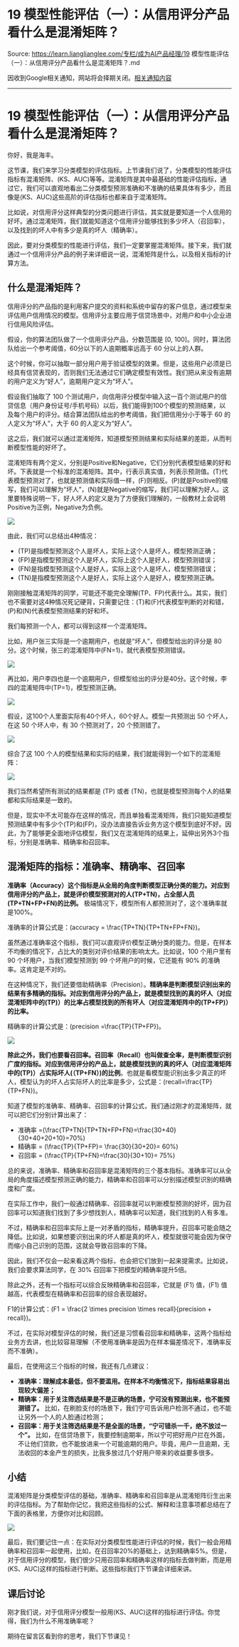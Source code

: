 # 19 模型性能评估（一）：从信用评分产品看什么是混淆矩阵？ 

Source: https://learn.lianglianglee.com/专栏/成为AI产品经理/19 模型性能评估（一）：从信用评分产品看什么是混淆矩阵？.md

因收到Google相关通知，网站将会择期关闭。[相关通知内容](https://lumendatabase.org/notices/44265620)

---

# 19 模型性能评估（一）：从信用评分产品看什么是混淆矩阵？

你好，我是海丰。

这节课，我们来学习分类模型的评估指标。上节课我们说了，分类模型的性能评估指标有混淆矩阵、\(KS、AUC\)等等。混淆矩阵是其中最基础的性能评估指标，通过它，我们可以直观地看出二分类模型预测准确和不准确的结果具体有多少，而且像是\(KS、AUC\)这些高阶的评估指标也都来自于混淆矩阵。

比如说，对信用评分这样典型的分类问题进行评估，其实就是要知道一个人信用的好坏。通过混淆矩阵，我们就能知道这个信用评分能够找到多少坏人（召回率），以及找到的坏人中有多少是真的坏人（精确率）。

因此，要对分类模型的性能进行评估，我们一定要掌握混淆矩阵。接下来，我们就通过一个信用评分产品的例子来详细说一说，混淆矩阵是什么，以及相关指标的计算方法。

## 什么是混淆矩阵？

信用评分的产品指的是利用客户提交的资料和系统中留存的客户信息，通过模型来评估用户信用情况的模型。信用评分主要应用于信贷场景中，对用户和中小企业进行信用风险评估。

假设，你的算法团队做了一个信用评分产品，分数范围是 [0, 100]。同时，算法团队给出一个参考阈值，60分以下的人逾期概率远高于 60 分以上的人群。

这个时候，你可以抽取一部分用户用于验证模型的效果。但是，这些用户必须是已经具有信贷表现的，否则我们无法通过它们确定模型有效性。我们把从来没有逾期的用户定义为“好人”，逾期用户定义为“坏人”。

假设我们抽取了 100 个测试用户，向信用评分模型中输入这一百个测试用户的信贷信息（用户身份证号/手机号码）以后，我们能得到100个模型的预测结果，以及每个用户的评分。结合算法团队给出的参考阈值，我们把信用分小于等于 60 的人定义为“坏人”，大于 60 的人定义为“好人”。

这之后，我们就可以通过混淆矩阵，知道模型预测结果和实际结果的差距，从而判断模型性能的好坏了。

混淆矩阵有两个定义，分别是Positive和Negative，它们分别代表模型结果的好和坏。下表就是一个标准的混淆矩阵。其中，行表示真实值，列表示预测值。\(T\)代表模型预测对了，也就是预测值和实际值一样，\(F\)则相反。\(P\)就是Positive的缩写，我们可以理解为“坏人”，\(N\)就是Negative的缩写，我们可以理解为好人。这里要特殊说明一下，好人坏人的定义是为了方便我们理解的，一般教材上会说明Positive为正例，Negative为负例。

![](assets/d6daf1012a2f4c999a6e900ad7ad2ea2.jpg)

由此，我们可以总结出4种情况：

* \(TP\)是指模型预测这个人是坏人，实际上这个人是坏人，模型预测正确；
* \(FP\)是指模型预测这个人是坏人，实际上这个人是好人，模型预测错误；
* \(FN\)是指模型预测这个人是好人，实际上这个人是坏人，模型预测错误；
* \(TN\)是指模型预测这个人是好人，实际上这个人是好人，模型预测正确。

刚刚接触混淆矩阵的同学，可能还不能完全理解\(TP、FP\)代表什么。其实，我们也不需要对这4种情况死记硬背，只需要记住：\(T\)和\(F\)代表模型判断的对和错，\(P\)和\(N\)代表模型预测结果的好和坏。

我们每预测一个人，都可以得到这样一个混淆矩阵。

比如，用户张三实际是一个逾期用户，也就是“坏人”，但模型给出的评分是 80 分。这个时候，张三的混淆矩阵中\(FN=1\)，就代表模型预测错误。

![](assets/8a32aa01a2f3477a9e274a32e75c17c2.jpg)

再比如，用户李四也是一个逾期用户，但模型给出的评分是40分。这个时候，李四的混淆矩阵中\(TP=1\)，模型预测正确。

![](assets/1aecd3a5baa248d3af39bfeebf6318b7.jpg)

假设，这100个人里面实际有40个坏人，60个好人。模型一共预测出 50 个坏人，在这 50 个坏人中，有 30 个预测对了，20 个预测错了。

![](assets/91ce69cda6e947a1a225ccb43d8c1f04.jpg)

综合了这 100 个人的模型结果和实际的结果，我们就能得到一个如下的混淆矩阵：

![](assets/63ff6bc8885046099015a4e110b3483f.jpg)

我们当然希望所有测试的结果都是 \(TP\) 或者 \(TN\)，也就是模型预测每个人的结果都和实际结果是一致的。

但是，现实中不太可能存在这样的情况，而且单独看混淆矩阵，我们只能知道模型预测结果中有多少个\(TP\)和\(FP\)，没办法直接告诉业务方这个模型到底好不好。因此，为了能够更全面地评估模型，我们又在混淆矩阵的结果上，延伸出另外3个指标，分别是准确率、精确率和召回率。

## 混淆矩阵的指标：准确率、精确率、召回率

**准确率（Accuracy）这个指标是从全局的角度判断模型正确分类的能力。对应到信用评分的产品上，就是评价模型预测对的人\(TP+TN\)，占全部人员\(TP+TN+FP+FN\)的比例。** 极端情况下，模型所有人都预测对了，这个准确率就是100%。

准确率的计算公式是：\(accuracy = \\frac{TP+TN}{TP+TN+FP+FN}\)。

虽然通过准确率这个指标，我们可以直观评价模型正确分类的能力。但是，在样本不均衡的情况下，占比大的类别对评价结果的影响太大。比如说，100 个用户里有 90 个坏用户，当我们模型预测到 99 个坏用户的时候，它还能有 90% 的准确率。这肯定是不对的。

在这种情况下，我们还要借助精确率（Precision）。**精确率是判断模型识别出来的结果有多精确的指标。对应到信用评分的产品上，就是模型找到的真的坏人（对应混淆矩阵中的\(TP\)）的比率占模型找到的所有坏人（对应混淆矩阵中的\(TP+FP\)）的比率。**

精确率的计算公式是：\(precision =\\frac{TP}{TP+FP}\)。

![](assets/1efc26dfe3134e3db27d7fc7ea7a2811.jpg)

**除此之外，我们也要看召回率。召回率（Recall）也叫做查全率，是判断模型识别广度的指标。对应到信用评分的产品上，就是模型找到的真的坏人（对应混淆矩阵中的\(TP\)）占实际坏人\(（TP+FN）\)的比例**。也就是看模型能识别出多少真正的坏人，模型认为的坏人占实际坏人的比率是多少，公式是：\(recall=\\frac{TP}{TP+FN}\)。

知道了模型的准确率、精确率、召回率的计算公式，我们通过刚才的混淆矩阵，就可以把它们分别计算出来了：

* 准确率 =\(\\frac{TP+TN}{TP+TN+FP+FN}=\\frac{30+40}{30+40+20+10}=70%\)
* 精确率 = \(\\frac{TP}{TP+FP}= \\frac{30}{30+20}= 60%\)
* 召回率 = \(\\frac{TP}{TP+FN}=\\frac{30}{30+10}= 75%\)

总的来说，准确率、精确率和召回率是混淆矩阵的三个基本指标。准确率可以从全局的角度描述模型预测正确的能力，精确率和召回率可以分别描述模型识别的精确度和广度。

在实际工作中，我们一般通过精确率、召回率就可以判断模型预测的好坏，因为召回率可以知道我们找到了多少想找到人，精确率可以知道，我们找到的人有多准。

不过，精确率和召回率实际上是一对矛盾的指标，精确率提升，召回率可能会随之降低。比如说，如果想要识别出来的坏人都是真的坏人，模型就很可能会因为保守而缩小自己识别的范围，这就会导致召回率的下降。

因此，我们不仅会一起来看这两个指标，也会把它们放到一起来提需求。比如说，我们会要求算法同学，在 30% 召回率下把模型的精确率提升5倍。

除此之外，还有一个指标可以综合反映精确率和召回率，它就是 \(F1\) 值，\(F1\) 值越高，代表模型在精确率和召回率的综合表现越好。

F1的计算公式：\(F1 = \\frac{2 \\times precision \\times recall}{precision + recall}\)。

不过，在实际对模型评估的时候，我们还是习惯看召回率和精确率，这两个指标给业务方去讲，也比较容易理解（不使用准确率是因为在样本偏差情况下，准确率反而不准确）。

最后，在使用这三个指标的时候，我还有几点建议：

* **准确率：理解成本最低，但不要滥用。在样本不均衡情况下，指标结果容易出现较大偏差；**
* **精确率：用于关注筛选结果是不是正确的场景，宁可没有预测出来，也不能预测错了。** 比如，在刷脸支付的场景下，我们宁可告诉用户检测不通过，也不能让另外一个人的人脸通过检测；
* **召回率：用于关注筛选结果是不是全面的场景，“宁可错杀一千，绝不放过一个”。** 比如，在信贷场景下，我要控制逾期率，所以宁可把好用户拦在外面，不让他们贷款，也不能放进来一个可能逾期的用户。毕竟，用户一旦逾期，无法收回的本金产生的损失，比我多放过几个好用户带来的收益要多很多。

## 小结

混淆矩阵是分类模型评估的基础，准确率、精确率和召回率是从混淆矩阵衍生出来的评估指标。为了帮助你记忆，我把这些指标的公式、解释和注意事项都总结在了下面的表格里，方便你对比和回顾。

![](assets/01badec8f31f4e17b51e0bc777f0c752.jpg)

最后，我们要记住一点：在实际对分类模型性能进行评估的时候，我们一般会用精确率和召回率一起使用，比如，在召回率20%的基础上，达到精确率5%。但是，对于信用评分的模型，我们很少只用召回率和精确率这样的指标去做判断，而是用\(KS、AUC\)这样的指标进行判断。这些指标我们下节课会详细来讲。

## 课后讨论

刚才我们说，对于信用评分模型一般用\(KS、AUC\)这样的指标进行评估。你觉得，我们为什么不用准确率呢？

期待在留言区看到你的思考，我们下节课见！
